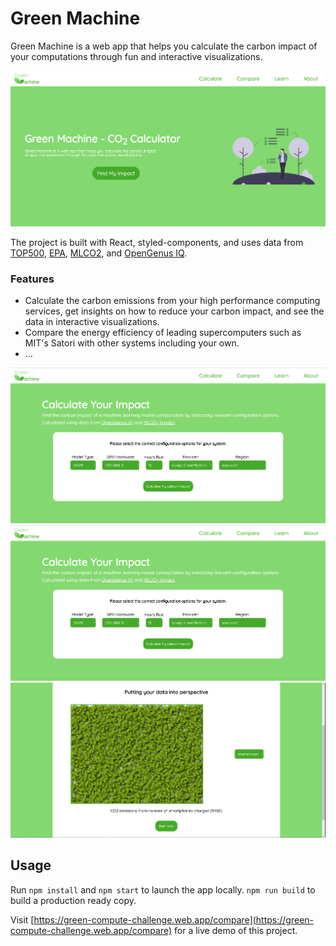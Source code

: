 # Green Machine

Green Machine is a web app that helps you calculate the carbon impact of your computations through fun and interactive visualizations.

![Screenshot of Green Machine home page](./images/greenmachine-home.png "Green Machine home page")

The project is built with React, styled-components, and uses data from [TOP500](https://www.top500.org/), [EPA](https://www.epa.gov/energy/greenhouse-gas-equivalencies-calculator), [MLCO2](https://github.com/mlco2/impact/tree/master/data), and [OpenGenus IQ](https://iq.opengenus.org/floating-point-operations-per-second-flops-of-machine-learning-models/).

### Features

- Calculate the carbon emissions from your high performance computing services, get insights on how to reduce your carbon impact, and see the data in interactive visualizations.
- Compare the energy efficiency of leading supercomputers such as MIT's Satori with other systems including your own.
- ...

![Screenshot of Green Machine home page](./images/greenmachine-calculate1.png "Green Machine home page")
![Screenshot of Green Machine home page](./images/greenmachine-calculate2.png "Green Machine home page")
![Screenshot of Green Machine home page](./images/greenmachine-calculate3.png "Green Machine home page")

## Usage

Run `npm install` and `npm start` to launch the app locally. `npm run build` to build a production ready copy.

Visit [https://green-compute-challenge.web.app/compare](https://green-compute-challenge.web.app/compare) for a live demo of this project.